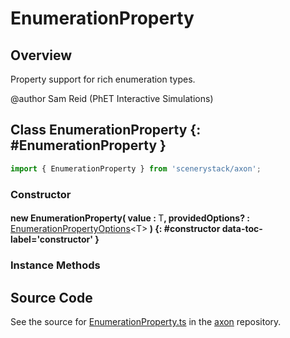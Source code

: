 # EnumerationProperty

## Overview

Property support for rich enumeration types.

@author Sam Reid (PhET Interactive Simulations)

## Class EnumerationProperty {: #EnumerationProperty }


```js
import { EnumerationProperty } from 'scenerystack/axon';
```
### Constructor

#### new EnumerationProperty( value : <span style="font-weight: 400;">T</span>, providedOptions? : <span style="font-weight: 400;">[EnumerationPropertyOptions](../axon/EnumerationProperty.md#EnumerationPropertyOptions)&lt;T&gt;</span> ) {: #constructor data-toc-label='constructor' }

### Instance Methods





## Source Code

See the source for [EnumerationProperty.ts](https://github.com/phetsims/axon/blob/main/js/EnumerationProperty.ts) in the [axon](https://github.com/phetsims/axon) repository.
